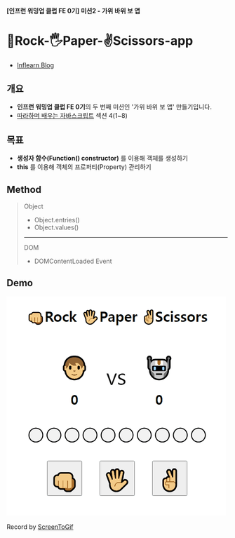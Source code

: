 #### [인프런 워밍업 클럽 FE 0기] 미션2 - 가위 바위 보 앱

# 👊Rock-🖐Paper-✌Scissors-app

- [Inflearn Blog](https://www.inflearn.com/blogs/6742)

## 개요

- **인프런 워밍업 클럽 FE 0기**의 두 번째 미션인 '가위 바위 보 앱' 만들기입니다.
- [따라하며 배우는 자바스크립트](https://www.inflearn.com/course/따라하며-배우는-자바스크립트) 섹션 4(1~8)

## 목표

- **생성자 함수(Function() constructor)** 를 이용해 객체를 생성하기
- **this** 를 이용해 객체의 프로퍼티(Property) 관리하기

## Method

> Object
>
> - Object.entries()
> - Object.values()
>
> ---
>
> DOM
>
> - DOMContentLoaded Event

## Demo

![Alt text](/rock-paper-scissors-app/src/img/rock-paper-scissors.gif)

Record by [ScreenToGif](https://www.screentogif.com/)
